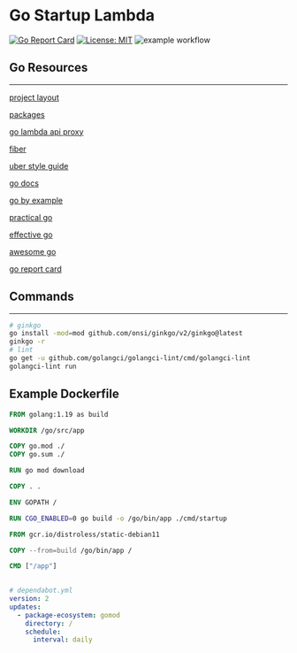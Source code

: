 # Go Startup Lambda
[![Go Report Card](https://goreportcard.com/badge/github.com/judegiordano/startup)](https://goreportcard.com/report/github.com/judegiordano/startup)
[![License: MIT](https://img.shields.io/badge/License-MIT-yellow.svg)](https://github.com/judegiordano/startup/blob/main/LICENSE)
![example workflow](https://github.com/judegiordano/startup/actions/workflows/deploy_main.yml/badge.svg)
<!-- ![Lines of code](https://img.shields.io/tokei/lines/github.com/judegiordano/startup) -->

## Go Resources
---
[project layout](https://github.com/golang-standards/project-layout)

[packages](https://pkg.go.dev)

[go lambda api proxy](https://github.com/awslabs/aws-lambda-go-api-proxy)

[fiber](https://docs.gofiber.io)

[uber style guide](https://github.com/uber-go/guide/blob/master/style.md)

[go docs](https://go.dev/doc/)

[go by example](https://gobyexample.com/)

[practical go](https://www.practical-go-lessons.com/)

[effective go](https://go.dev/doc/effective_go)

[awesome go](https://github.com/avelino/awesome-go)

[go report card](https://goreportcard.com)

## Commands
---
```sh
# ginkgo
go install -mod=mod github.com/onsi/ginkgo/v2/ginkgo@latest
ginkgo -r
# lint
go get -u github.com/golangci/golangci-lint/cmd/golangci-lint
golangci-lint run
```
## Example Dockerfile

```Dockerfile
FROM golang:1.19 as build

WORKDIR /go/src/app

COPY go.mod ./
COPY go.sum ./

RUN go mod download

COPY . .

ENV GOPATH /

RUN CGO_ENABLED=0 go build -o /go/bin/app ./cmd/startup

FROM gcr.io/distroless/static-debian11

COPY --from=build /go/bin/app /

CMD ["/app"]
	
```

```yml
# dependabot.yml
version: 2
updates:
  - package-ecosystem: gomod
    directory: /
    schedule:
      interval: daily
```
